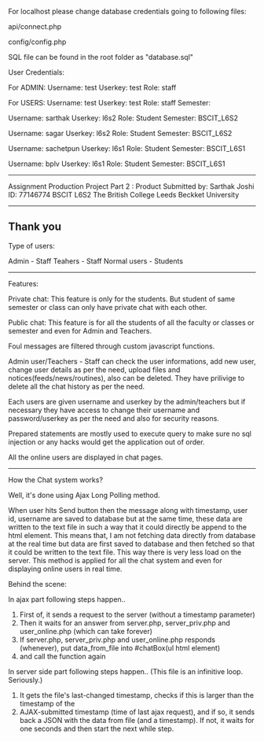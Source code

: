 For localhost please change database credentials going to following files:

api/connect.php

config/config.php

SQL file can be found in the root folder as "database.sql" 

User Credentials:

For ADMIN:
Username: test
Userkey: test
Role: staff

For USERS:
Username: test
Userkey: test
Role: staff
Semester:


Username: sarthak
Userkey: l6s2
Role: Student
Semester: BSCIT_L6S2


Username: sagar
Userkey: l6s2
Role: Student
Semester: BSCIT_L6S2

Username: sachetpun
Userkey: l6s1
Role: Student
Semester: BSCIT_L6S1

Username: bplv
Userkey: l6s1
Role: Student
Semester: BSCIT_L6S1
____________________________
Assignment Production Project Part 2 : Product
Submitted by: Sarthak Joshi
ID: 77146774
BSCIT L6S2
The British College
Leeds Beckket University
____________________________

Thank you
----------------------------

Type of users:

Admin - Staff
Teahers - Staff
Normal users - Students

_________________________________________________

Features: 

Private chat: This feature is only for the students. But student of same semester or class can only have private chat with each other. 

Public chat: This feature is for all the students of all the faculty or classes or semester and even for Admin and Teachers.

Foul messages are filtered through custom javascript functions.

Admin user/Teachers - Staff can check the user informations, add new user, change user details as per the need, upload files and notices(feeds/news/routines), also can be deleted. They have prilivige to delete all the chat history as per the need.

Each users are given username and userkey by the admin/teachers but if necessary they have access to change their username and password/userkey as per the need and also for security reasons.

Prepared statements are mostly used to execute query to make sure no sql injection or any hacks would get the application out of order.

All the online users are displayed in chat pages.

_________________________________________________

How the Chat system works?

Well, it's done using Ajax Long Polling method.

When user hits Send button then the message along with timestamp, user id, username are saved to database but at the same time, these data are written to the text file in such a way that it could directly be append to the html element. This means that, I am not fetching data directly from database at the real time but data are first saved to database and then fetched so that it could be written to the text file. This way there is very less load on the server. This method is applied for all the chat system and even for displaying online users in real time.

Behind the scene:

In ajax part following steps happen..

1. First of, it sends a request to the server (without a timestamp parameter)
2. Then it waits for an answer from server.php, server_priv.php and user_online.php (which can take forever)
3. If server.php, server_priv.php and user_online.php responds (whenever), put data_from_file into #chatBox(ul html element)
4. and call the function again


In server side part following steps happen..
(This file is an infinitive loop. Seriously.)

1. It gets the file's last-changed timestamp, checks if this is larger than the timestamp of the
2. AJAX-submitted timestamp (time of last ajax request), and if so, it sends back a JSON with the data from
	file (and a timestamp). If not, it waits for one seconds and then start the next while step.
